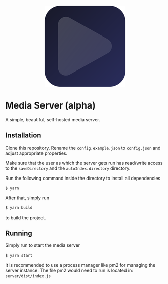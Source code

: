 <p align="center">

<img src="https://github.com/Matix-Media/media-server/blob/master/client/public/favicon.svg?raw=true" height="256px" />

</p>

# Media Server (alpha)

A simple, beautiful, self-hosted media server.

## Installation

Clone this repository. Rename the `config.example.json` to `config.json` and adjust appropriate properties.

Make sure that the user as which the server gets run has read/write access to the `saveDirectory` and the `autoIndex.directory` directory.

Run the following command inside the directory to install all dependencies

```bash
$ yarn
```

After that, simply run

```bash
$ yarn build
```

to build the project.

## Running

Simply run to start the media server

```bash
$ yarn start
```

It is recommended to use a process manager like pm2 for managing the server instance. The file pm2 would need to run is located in: `server/dist/index.js`
